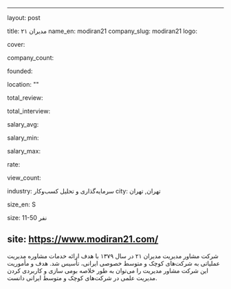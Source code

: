 ﻿---

layout: post

title: مدیران ۲۱
name_en: modiran21
company_slug: modiran21
logo: 

cover: 

company_count:

founded:

location: ""

total_review: 

total_interview: 

salary_avg: 

salary_min: 

salary_max: 

rate: 

view_count: 

industry: سرمایه‌گذاری و تحلیل کسب‌وکار
city: تهران, تهران

size_en: S

size: 11-50 نفر

site: https://www.modiran21.com/
---

شرکت مشاور مدیریت مدیران ۲۱ در سال ۱۳۷۹ با هدف ارائه خدمات مشاوره مدیریت عملیاتی به شرکت‌های کوچک و متوسط خصوصی ایرانی، تأسیس شد.
هدف و مأموریت این شرکت مشاور مدیریت را می‌توان به طور خلاصه بومی سازی و کاربردی کردن مدیریت علمی در شرکت‌های کوچک و متوسط ایرانی دانست.


